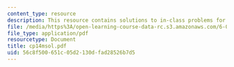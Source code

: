 ```yaml
---
content_type: resource
description: This resource contains solutions to in-class problems for week 14, monday.
file: /media/https%3A/open-learning-course-data-rc.s3.amazonaws.com/6-042j-mathematics-for-computer-science-fall-2005/56c8f500651c05d2130dfad28526b7d5_cp14msol.pdf
file_type: application/pdf
resourcetype: Document
title: cp14msol.pdf
uid: 56c8f500-651c-05d2-130d-fad28526b7d5
---
```

